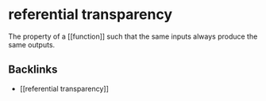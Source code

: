 # referential transparency

The property of a [[function]] such that the same inputs always produce the same outputs.


<a id="orge3989e6"></a>

## Backlinks

-   [[referential transparency]]
